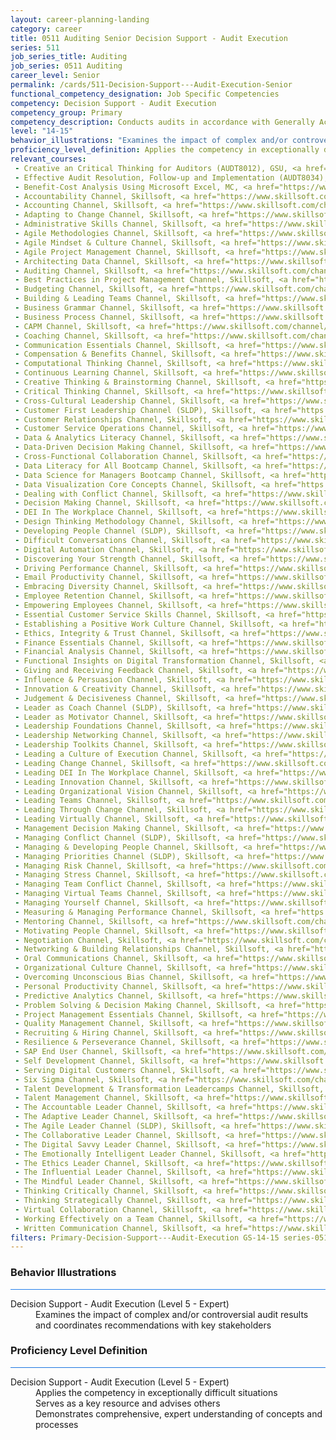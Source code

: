 ```yaml
---
layout: career-planning-landing
category: career
title: 0511 Auditing Senior Decision Support - Audit Execution
series: 511
job_series_title: Auditing
job_series: 0511 Auditing
career_level: Senior
permalink: /cards/511-Decision-Support---Audit-Execution-Senior
functional_competency_designation: Job Specific Competencies
competency: Decision Support - Audit Execution
competency_group: Primary
competency_description: Conducts audits in accordance with Generally Accepted Government Auditing Standards (GAGAS) or Generally Accepted Auditing Standards (GAAS) to provide value-added recommendations that enable better utilization of resources and improvement of mission effectiveness.
level: "14-15"
behavior_illustrations: "Examines the impact of complex and/or controversial audit results and coordinates recommendations with key stakeholders"
proficiency_level_definition: Applies the competency in exceptionally difficult situations ? Serves as a key resource and advises others ? Demonstrates comprehensive, expert understanding of concepts and processes
relevant_courses: 
 - Creative an Critical Thinking for Auditors (AUDT8012), GSU, <a href="https://www.LearnAtGSUSA.com/AUDT8026">https://www.LearnAtGSUSA.com/AUDT8026</a>
 - Effective Audit Resolution, Follow-up and Implementation (AUDT8034), GSU, <a href="https://www.LearnAtGSUSA.com/AUDT8044">https://www.LearnAtGSUSA.com/AUDT8044</a>
 - Benefit-Cost Analysis Using Microsoft Excel, MC, <a href="https://www.managementconcepts.com/course/id/5405?utm_source=CFOportal&utm_medium=listing&utm_campaign=CFOTTEP&utm_id=23FM">https://www.managementconcepts.com/course/id/5405?utm_source=CFOportal&utm_medium=listing&utm_campaign=CFOTTEP&utm_id=23FM</a>
 - Accountability Channel, Skillsoft, <a href="https://www.skillsoft.com/channel/accountability-98459290-f913-11e6-aad2-6b3c03be7fe8?cta=feds">https://www.skillsoft.com/channel/accountability-98459290-f913-11e6-aad2-6b3c03be7fe8?cta=feds</a>
 - Accounting Channel, Skillsoft, <a href="https://www.skillsoft.com/channel/accounting-f1554bc0-e714-11e6-9835-f723b46a2688?cta=feds">https://www.skillsoft.com/channel/accounting-f1554bc0-e714-11e6-9835-f723b46a2688?cta=feds</a>
 - Adapting to Change Channel, Skillsoft, <a href="https://www.skillsoft.com/channel/adapting-to-change-06720340-e71a-11e6-9835-f723b46a2688?cta=feds">https://www.skillsoft.com/channel/adapting-to-change-06720340-e71a-11e6-9835-f723b46a2688?cta=feds</a>
 - Administrative Skills Channel, Skillsoft, <a href="https://www.skillsoft.com/channel/administrative-skills-34e4e1c0-e71a-11e6-9835-f723b46a2688?cta=feds">https://www.skillsoft.com/channel/administrative-skills-34e4e1c0-e71a-11e6-9835-f723b46a2688?cta=feds</a>
 - Agile Methodologies Channel, Skillsoft, <a href="https://www.skillsoft.com/channel/agile-methodologies-88a3b850-dc1e-11e7-9fe8-1b7f5fcc733d?cta=feds">https://www.skillsoft.com/channel/agile-methodologies-88a3b850-dc1e-11e7-9fe8-1b7f5fcc733d?cta=feds</a>
 - Agile Mindset & Culture Channel, Skillsoft, <a href="https://www.skillsoft.com/channel/agile-mindset-culture-9126acd0-dc1e-11e7-9fe8-1b7f5fcc733d?cta=feds">https://www.skillsoft.com/channel/agile-mindset-culture-9126acd0-dc1e-11e7-9fe8-1b7f5fcc733d?cta=feds</a>
 - Agile Project Management Channel, Skillsoft, <a href="https://www.skillsoft.com/channel/agile-project-management-e4be53b0-f9ee-11e6-9896-0776e4b35762?cta=feds">https://www.skillsoft.com/channel/agile-project-management-e4be53b0-f9ee-11e6-9896-0776e4b35762?cta=feds</a>
 - Architecting Data Channel, Skillsoft, <a href="https://www.skillsoft.com/channel/architecting-data-a11e7df4-c323-44c4-8688-22e09ba61511?technologyandversion=20619?cta=feds">https://www.skillsoft.com/channel/architecting-data-a11e7df4-c323-44c4-8688-22e09ba61511?technologyandversion=20619?cta=feds</a>
 - Auditing Channel, Skillsoft, <a href="https://www.skillsoft.com/channel/auditing-3e0535b0-2118-11e7-a974-1962c7e6a20b?cta=feds">https://www.skillsoft.com/channel/auditing-3e0535b0-2118-11e7-a974-1962c7e6a20b?cta=feds</a>
 - Best Practices in Project Management Channel, Skillsoft, <a href="https://www.skillsoft.com/channel/best-practices-in-project-management-4c6d05e0-e71d-11e6-9835-f723b46a2688?cta=feds">https://www.skillsoft.com/channel/best-practices-in-project-management-4c6d05e0-e71d-11e6-9835-f723b46a2688?cta=feds</a>
 - Budgeting Channel, Skillsoft, <a href="https://www.skillsoft.com/channel/budgeting-9a5b47a0-f91d-11e6-aad2-6b3c03be7fe8?cta=feds">https://www.skillsoft.com/channel/budgeting-9a5b47a0-f91d-11e6-aad2-6b3c03be7fe8?cta=feds</a>
 - Building & Leading Teams Channel, Skillsoft, <a href="https://www.skillsoft.com/channel/building-leading-teams-bbeb65e0-c400-11e7-bfa9-ef5e1a5e569f?cta=feds">https://www.skillsoft.com/channel/building-leading-teams-bbeb65e0-c400-11e7-bfa9-ef5e1a5e569f?cta=feds</a>
 - Business Grammar Channel, Skillsoft, <a href="https://www.skillsoft.com/channel/business-grammar-78e83dc0-f91e-11e6-aad2-6b3c03be7fe8?cta=feds">https://www.skillsoft.com/channel/business-grammar-78e83dc0-f91e-11e6-aad2-6b3c03be7fe8?cta=feds</a>
 - Business Process Channel, Skillsoft, <a href="https://www.skillsoft.com/channel/business-processes-941c72b0-211d-11e7-ac46-dd5c3d0e46dd?cta=feds">https://www.skillsoft.com/channel/business-processes-941c72b0-211d-11e7-ac46-dd5c3d0e46dd?cta=feds</a>
 - CAPM Channel, Skillsoft, <a href="https://www.skillsoft.com/channel/capmr-df0c9361-2c3d-11e7-83d1-dba0327abefc?cta=feds">https://www.skillsoft.com/channel/capmr-df0c9361-2c3d-11e7-83d1-dba0327abefc?cta=feds</a>
 - Coaching Channel, Skillsoft, <a href="https://www.skillsoft.com/channel/coaching-bade3cd0-1ba5-11e7-9b97-0566427ce3fc?cta=feds">https://www.skillsoft.com/channel/coaching-bade3cd0-1ba5-11e7-9b97-0566427ce3fc?cta=feds</a>
 - Communication Essentials Channel, Skillsoft, <a href="https://www.skillsoft.com/channel/communication-essentials-62dc4420-e719-11e6-9835-f723b46a2688?cta=feds">https://www.skillsoft.com/channel/communication-essentials-62dc4420-e719-11e6-9835-f723b46a2688?cta=feds</a>
 - Compensation & Benefits Channel, Skillsoft, <a href="https://www.skillsoft.com/channel/compensation-benefits-cbcbb200-211a-11e7-a974-1962c7e6a20b?cta=feds">https://www.skillsoft.com/channel/compensation-benefits-cbcbb200-211a-11e7-a974-1962c7e6a20b?cta=feds</a>
 - Computational Thinking Channel, Skillsoft, <a href="https://www.skillsoft.com/channel/computational-thinking-b1700e50-dc1e-11e7-9fe8-1b7f5fcc733d?cta=feds">https://www.skillsoft.com/channel/computational-thinking-b1700e50-dc1e-11e7-9fe8-1b7f5fcc733d?cta=feds</a>
 - Continuous Learning Channel, Skillsoft, <a href="https://www.skillsoft.com/channel/continuous-learning-0f18a870-881a-4bd1-a4e3-0cfcdcc63c9f?cta=feds">https://www.skillsoft.com/channel/continuous-learning-0f18a870-881a-4bd1-a4e3-0cfcdcc63c9f?cta=feds</a>
 - Creative Thinking & Brainstorming Channel, Skillsoft, <a href="https://www.skillsoft.com/channel/creative-thinking-brainstorming-0026f2f0-f919-11e6-aad2-6b3c03be7fe8?cta=feds">https://www.skillsoft.com/channel/creative-thinking-brainstorming-0026f2f0-f919-11e6-aad2-6b3c03be7fe8?cta=feds</a>
 - Critical Thinking Channel, Skillsoft, <a href="https://www.skillsoft.com/channel/critical-thinking-f220ddf0-2150-11e7-a947-2bfd699dcbff?cta=feds">https://www.skillsoft.com/channel/critical-thinking-f220ddf0-2150-11e7-a947-2bfd699dcbff?cta=feds</a>
 - Cross-Cultural Leadership Channel, Skillsoft, <a href="https://www.skillsoft.com/channel/cross-cultural-leadership-0020eef1-162c-438c-a3c7-cd5f0ccfa6ed?cta=feds">https://www.skillsoft.com/channel/cross-cultural-leadership-0020eef1-162c-438c-a3c7-cd5f0ccfa6ed?cta=feds</a>
 - Customer First Leadership Channel (SLDP), Skillsoft, <a href="https://www.skillsoft.com/channel/customer-first-leadership-984c0284-9b0d-4264-bdf8-c485d5a16a96?cta=feds">https://www.skillsoft.com/channel/customer-first-leadership-984c0284-9b0d-4264-bdf8-c485d5a16a96?cta=feds</a>
 - Customer Relationships Channel, Skillsoft, <a href="https://www.skillsoft.com/channel/customer-relationships-218d2760-f91f-11e6-aad2-6b3c03be7fe8?cta=feds">https://www.skillsoft.com/channel/customer-relationships-218d2760-f91f-11e6-aad2-6b3c03be7fe8?cta=feds</a>
 - Customer Service Operations Channel, Skillsoft, <a href="https://www.skillsoft.com/channel/customer-service-operations-44ed3ec0-f91f-11e6-aad2-6b3c03be7fe8?cta=feds">https://www.skillsoft.com/channel/customer-service-operations-44ed3ec0-f91f-11e6-aad2-6b3c03be7fe8?cta=feds</a>
 - Data & Analytics Literacy Channel, Skillsoft, <a href="https://www.skillsoft.com/channel/data-and-analytics-literacy-a25b43bb-2b08-410f-9ab1-c16ce6aea4ef?cta=feds">https://www.skillsoft.com/channel/data-and-analytics-literacy-a25b43bb-2b08-410f-9ab1-c16ce6aea4ef?cta=feds</a>
 - Data-Driven Decision Making Channel, Skillsoft, <a href="https://www.skillsoft.com/channel/data-driven-decision-making-7fcedc35-83fb-45e4-bd6d-f9b51b7f918f?cta=feds">https://www.skillsoft.com/channel/data-driven-decision-making-7fcedc35-83fb-45e4-bd6d-f9b51b7f918f?cta=feds</a>
 - Cross-Functional Collaboration Channel, Skillsoft, <a href="https://www.skillsoft.com/channel/data-driven-decision-making-7fcedc35-83fb-45e4-bd6d-f9b51b7f918f?cta=feds">https://www.skillsoft.com/channel/data-driven-decision-making-7fcedc35-83fb-45e4-bd6d-f9b51b7f918f?cta=feds</a>
 - Data Literacy for All Bootcamp Channel, Skillsoft, <a href="https://www.skillsoft.com/channel/data-literacy-for-all-bootcamp-550d385a-88d3-4085-b3ba-9bcfcf65b341?bootcamp-run=16889396?cta=feds">https://www.skillsoft.com/channel/data-literacy-for-all-bootcamp-550d385a-88d3-4085-b3ba-9bcfcf65b341?bootcamp-run=16889396?cta=feds</a>
 - Data Science for Managers Bootcamp Channel, Skillsoft, <a href="https://www.skillsoft.com/channel/data-science-for-managers-bootcamp-d2a136e5-552d-4010-81cb-d77b1d598922?cta=feds">https://www.skillsoft.com/channel/data-science-for-managers-bootcamp-d2a136e5-552d-4010-81cb-d77b1d598922?cta=feds</a>
 - Data Visualization Core Concepts Channel, Skillsoft, <a href="https://www.skillsoft.com/channel/data-visualization-core-concepts-ef67beb1-10b8-11e7-be8a-afccb86e7a23?cta=feds">https://www.skillsoft.com/channel/data-visualization-core-concepts-ef67beb1-10b8-11e7-be8a-afccb86e7a23?cta=feds</a>
 - Dealing with Conflict Channel, Skillsoft, <a href="https://www.skillsoft.com/channel/dealing-with-conflict-90eb09a0-e719-11e6-9835-f723b46a2688?cta=feds">https://www.skillsoft.com/channel/dealing-with-conflict-90eb09a0-e719-11e6-9835-f723b46a2688?cta=feds</a>
 - Decision Making Channel, Skillsoft, <a href="https://www.skillsoft.com/channel/decision-making-4c8e4c00-2061-11e7-a06b-196ddb80a7e9?cta=feds">https://www.skillsoft.com/channel/decision-making-4c8e4c00-2061-11e7-a06b-196ddb80a7e9?cta=feds</a>
 - DEI In The Workplace Channel, Skillsoft, <a href="https://www.skillsoft.com/channel/dei-in-the-workplace-7f4f5266-b17d-4e3d-bf3a-0902572aecd1?cta=feds">https://www.skillsoft.com/channel/dei-in-the-workplace-7f4f5266-b17d-4e3d-bf3a-0902572aecd1?cta=feds</a>
 - Design Thinking Methodology Channel, Skillsoft, <a href="https://www.skillsoft.com/channel/design-thinking-methodology-fd3a4369-61cc-45d3-8960-d5b20427e489?cta=feds">https://www.skillsoft.com/channel/design-thinking-methodology-fd3a4369-61cc-45d3-8960-d5b20427e489?cta=feds</a>
 - Developing People Channel (SLDP), Skillsoft, <a href="https://www.skillsoft.com/channel/developing-people-c7de7ae0-c400-11e7-bfa9-ef5e1a5e569f?cta=feds">https://www.skillsoft.com/channel/developing-people-c7de7ae0-c400-11e7-bfa9-ef5e1a5e569f?cta=feds</a>
 - Difficult Conversations Channel, Skillsoft, <a href="https://www.skillsoft.com/channel/difficult-conversations-b12cb0d0-f91e-11e6-aad2-6b3c03be7fe8?cta=feds">https://www.skillsoft.com/channel/difficult-conversations-b12cb0d0-f91e-11e6-aad2-6b3c03be7fe8?cta=feds</a>
 - Digital Automation Channel, Skillsoft, <a href="https://www.skillsoft.com/channel/digital-automation-11d61870-dc1f-11e7-9fe8-1b7f5fcc733d?cta=feds">https://www.skillsoft.com/channel/digital-automation-11d61870-dc1f-11e7-9fe8-1b7f5fcc733d?cta=feds</a>
 - Discovering Your Strength Channel, Skillsoft, <a href="https://www.skillsoft.com/channel/discovering-your-strengths-f6bdb290-f917-11e6-aad2-6b3c03be7fe8?cta=feds">https://www.skillsoft.com/channel/discovering-your-strengths-f6bdb290-f917-11e6-aad2-6b3c03be7fe8?cta=feds</a>
 - Driving Performance Channel, Skillsoft, <a href="https://www.skillsoft.com/channel/driving-performance-c37d3bc0-e716-11e6-9835-f723b46a2688?cta=feds">https://www.skillsoft.com/channel/driving-performance-c37d3bc0-e716-11e6-9835-f723b46a2688?cta=feds</a>
 - Email Productivity Channel, Skillsoft, <a href="https://www.skillsoft.com/channel/email-productivity-ce97aa80-f91e-11e6-aad2-6b3c03be7fe8?cta=feds">https://www.skillsoft.com/channel/email-productivity-ce97aa80-f91e-11e6-aad2-6b3c03be7fe8?cta=feds</a>
 - Embracing Diversity Channel, Skillsoft, <a href="https://www.skillsoft.com/channel/embracing-diversity-e3fd93a0-c400-11e7-bfa9-ef5e1a5e569f?cta=feds">https://www.skillsoft.com/channel/embracing-diversity-e3fd93a0-c400-11e7-bfa9-ef5e1a5e569f?cta=feds</a>
 - Employee Retention Channel, Skillsoft, <a href="https://www.skillsoft.com/channel/employee-retention-b23cc9f0-1ebd-11e7-9edb-2f930c3c48e6?cta=feds">https://www.skillsoft.com/channel/employee-retention-b23cc9f0-1ebd-11e7-9edb-2f930c3c48e6?cta=feds</a>
 - Empowering Employees Channel, Skillsoft, <a href="https://www.skillsoft.com/channel/empowering-employees-7b43dd00-205a-11e7-a06b-196ddb80a7e9?cta=feds">https://www.skillsoft.com/channel/empowering-employees-7b43dd00-205a-11e7-a06b-196ddb80a7e9?cta=feds</a>
 - Essential Customer Service Skills Channel, Skillsoft, <a href="https://www.skillsoft.com/channel/essential-customer-service-skills-2ff8cb90-f921-11e6-aad2-6b3c03be7fe8?cta=feds">https://www.skillsoft.com/channel/essential-customer-service-skills-2ff8cb90-f921-11e6-aad2-6b3c03be7fe8?cta=feds</a>
 - Establishing a Positive Work Culture Channel, Skillsoft, <a href="https://www.skillsoft.com/channel/establishing-a-positive-work-culture-46accd20-e718-11e6-9835-f723b46a2688?cta=feds">https://www.skillsoft.com/channel/establishing-a-positive-work-culture-46accd20-e718-11e6-9835-f723b46a2688?cta=feds</a>
 - Ethics, Integrity & Trust Channel, Skillsoft, <a href="https://www.skillsoft.com/channel/ethics-integrity-trust-19e04bc0-f918-11e6-aad2-6b3c03be7fe8?cta=feds">https://www.skillsoft.com/channel/ethics-integrity-trust-19e04bc0-f918-11e6-aad2-6b3c03be7fe8?cta=feds</a>
 - Finance Essentials Channel, Skillsoft, <a href="https://www.skillsoft.com/channel/finance-essentials-b17e6fc0-f91d-11e6-aad2-6b3c03be7fe8?cta=feds">https://www.skillsoft.com/channel/finance-essentials-b17e6fc0-f91d-11e6-aad2-6b3c03be7fe8?cta=feds</a>
 - Financial Analysis Channel, Skillsoft, <a href="https://www.skillsoft.com/channel/financial-analysis-db9a0210-f91d-11e6-aad2-6b3c03be7fe8?cta=feds">https://www.skillsoft.com/channel/financial-analysis-db9a0210-f91d-11e6-aad2-6b3c03be7fe8?cta=feds</a>
 - Functional Insights on Digital Transformation Channel, Skillsoft, <a href="https://www.skillsoft.com/channel/functional-insights-on-digital-transformation-69bdd4c6-e234-4bf9-a5ac-ed0697a52c8f?cta=feds">https://www.skillsoft.com/channel/functional-insights-on-digital-transformation-69bdd4c6-e234-4bf9-a5ac-ed0697a52c8f?cta=feds</a>
 - Giving and Receiving Feedback Channel, Skillsoft, <a href="https://www.skillsoft.com/channel/giving-and-receiving-feedback-4f1db830-205b-11e7-a06b-196ddb80a7e9?cta=feds">https://www.skillsoft.com/channel/giving-and-receiving-feedback-4f1db830-205b-11e7-a06b-196ddb80a7e9?cta=feds</a>
 - Influence & Persuasion Channel, Skillsoft, <a href="https://www.skillsoft.com/channel/influence-persuasion-d1a84290-e71a-11e6-9835-f723b46a2688?developing-leadership-skills=1599900&expertiselevel=1599899?cta=feds">https://www.skillsoft.com/channel/influence-persuasion-d1a84290-e71a-11e6-9835-f723b46a2688?developing-leadership-skills=1599900&expertiselevel=1599899?cta=feds</a>
 - Innovation & Creativity Channel, Skillsoft, <a href="https://www.skillsoft.com/channel/innovation-creativity-ceb468e0-e718-11e6-9835-f723b46a2688?cta=feds">https://www.skillsoft.com/channel/innovation-creativity-ceb468e0-e718-11e6-9835-f723b46a2688?cta=feds</a>
 - Judgement & Decisiveness Channel, Skillsoft, <a href="https://www.skillsoft.com/channel/judgment-decisiveness-31fabed0-c400-11e7-bfa9-ef5e1a5e569f?cta=feds">https://www.skillsoft.com/channel/judgment-decisiveness-31fabed0-c400-11e7-bfa9-ef5e1a5e569f?cta=feds</a>
 - Leader as Coach Channel (SLDP), Skillsoft, <a href="https://www.skillsoft.com/channel/leader-as-coach-abbca300-c400-11e7-bfa9-ef5e1a5e569f?cta=feds">https://www.skillsoft.com/channel/leader-as-coach-abbca300-c400-11e7-bfa9-ef5e1a5e569f?cta=feds</a>
 - Leader as Motivator Channel, Skillsoft, <a href="https://www.skillsoft.com/channel/leader-as-motivator-3b0712bc-86b3-42b3-950b-65d0fc50cf6c?cta=feds">https://www.skillsoft.com/channel/leader-as-motivator-3b0712bc-86b3-42b3-950b-65d0fc50cf6c?cta=feds</a>
 - Leadership Foundations Channel, Skillsoft, <a href="https://www.skillsoft.com/channel/leadership-foundations-8c068380-e717-11e6-9835-f723b46a2688?cta=feds">https://www.skillsoft.com/channel/leadership-foundations-8c068380-e717-11e6-9835-f723b46a2688?cta=feds</a>
 - Leadership Networking Channel, Skillsoft, <a href="https://www.skillsoft.com/channel/leadership-networking-55caaf00-c400-11e7-bfa9-ef5e1a5e569f?cta=feds">https://www.skillsoft.com/channel/leadership-networking-55caaf00-c400-11e7-bfa9-ef5e1a5e569f?cta=feds</a>
 - Leadership Toolkits Channel, Skillsoft, <a href="https://www.skillsoft.com/channel/leadership-toolkits-bbaa1d54-5efe-4df4-b489-552a4c6ace1b?cta=feds">https://www.skillsoft.com/channel/leadership-toolkits-bbaa1d54-5efe-4df4-b489-552a4c6ace1b?cta=feds</a>
 - Leading a Culture of Execution Channel, Skillsoft, <a href="https://www.skillsoft.com/channel/leading-a-culture-of-execution-c6dd2cf0-c3ff-11e7-bfa9-ef5e1a5e569f?cta=feds">https://www.skillsoft.com/channel/leading-a-culture-of-execution-c6dd2cf0-c3ff-11e7-bfa9-ef5e1a5e569f?cta=feds</a>
 - Leading Change Channel, Skillsoft, <a href="https://www.skillsoft.com/channel/leading-change-c6de72b0-e717-11e6-9835-f723b46a2688?cta=feds">https://www.skillsoft.com/channel/leading-change-c6de72b0-e717-11e6-9835-f723b46a2688?cta=feds</a>
 - Leading DEI In The Workplace Channel, Skillsoft, <a href="https://www.skillsoft.com/channel/leading-dei-in-the-workplace-044ea789-0d6f-497b-83b3-87e205947bd1?cta=feds">https://www.skillsoft.com/channel/leading-dei-in-the-workplace-044ea789-0d6f-497b-83b3-87e205947bd1?cta=feds</a>
 - Leading Innovation Channel, Skillsoft, <a href="https://www.skillsoft.com/channel/leading-innovation-042afe20-c400-11e7-bfa9-ef5e1a5e569f?cta=feds">https://www.skillsoft.com/channel/leading-innovation-042afe20-c400-11e7-bfa9-ef5e1a5e569f?cta=feds</a>
 - Leading Organizational Vision Channel, Skillsoft, <a href="https://www.skillsoft.com/channel/leading-organizational-vision-daa36e70-c3ff-11e7-bfa9-ef5e1a5e569f?cta=feds">https://www.skillsoft.com/channel/leading-organizational-vision-daa36e70-c3ff-11e7-bfa9-ef5e1a5e569f?cta=feds</a>
 - Leading Teams Channel, Skillsoft, <a href="https://www.skillsoft.com/channel/leading-teams-d9c00100-f914-11e6-aad2-6b3c03be7fe8?cta=feds">https://www.skillsoft.com/channel/leading-teams-d9c00100-f914-11e6-aad2-6b3c03be7fe8?cta=feds</a>
 - Leading Through Change Channel, Skillsoft, <a href="https://www.skillsoft.com/channel/leading-through-change-99b92020-c400-11e7-bfa9-ef5e1a5e569f?cta=feds">https://www.skillsoft.com/channel/leading-through-change-99b92020-c400-11e7-bfa9-ef5e1a5e569f?cta=feds</a>
 - Leading Virtually Channel, Skillsoft, <a href="https://www.skillsoft.com/channel/leading-virtually-f161ebe0-c400-11e7-bfa9-ef5e1a5e569f?cta=feds">https://www.skillsoft.com/channel/leading-virtually-f161ebe0-c400-11e7-bfa9-ef5e1a5e569f?cta=feds</a>
 - Management Decision Making Channel, Skillsoft, <a href="https://www.skillsoft.com/channel/management-decision-making-550525c0-2115-11e7-981f-677d6b31eab4?cta=feds">https://www.skillsoft.com/channel/management-decision-making-550525c0-2115-11e7-981f-677d6b31eab4?cta=feds</a>
 - Managing Conflict Channel (SLDP), Skillsoft, <a href="https://www.skillsoft.com/channel/managing-conflict-d23ebae0-c400-11e7-bfa9-ef5e1a5e569f?cta=feds">https://www.skillsoft.com/channel/managing-conflict-d23ebae0-c400-11e7-bfa9-ef5e1a5e569f?cta=feds</a>
 - Managing & Developing People Channel, Skillsoft, <a href="https://www.skillsoft.com/channel/managing-developing-people-f816e150-f914-11e6-aad2-6b3c03be7fe8?cta=feds">https://www.skillsoft.com/channel/managing-developing-people-f816e150-f914-11e6-aad2-6b3c03be7fe8?cta=feds</a>
 - Managing Priorities Channel (SLDP), Skillsoft, <a href="https://www.skillsoft.com/channel/managing-priorities-16743c90-c400-11e7-bfa9-ef5e1a5e569f?cta=feds">https://www.skillsoft.com/channel/managing-priorities-16743c90-c400-11e7-bfa9-ef5e1a5e569f?cta=feds</a>
 - Managing Risk Channel, Skillsoft, <a href="https://www.skillsoft.com/channel/managing-risk-f80bf9d0-e716-11e6-9835-f723b46a2688?cta=feds">https://www.skillsoft.com/channel/managing-risk-f80bf9d0-e716-11e6-9835-f723b46a2688?cta=feds</a>
 - Managing Stress Channel, Skillsoft, <a href="https://www.skillsoft.com/channel/managing-stress-12577c50-e71d-11e6-9835-f723b46a2688?cta=feds">https://www.skillsoft.com/channel/managing-stress-12577c50-e71d-11e6-9835-f723b46a2688?cta=feds</a>
 - Managing Team Conflict Channel, Skillsoft, <a href="https://www.skillsoft.com/channel/managing-team-conflict-21caff40-f915-11e6-aad2-6b3c03be7fe8?cta=feds">https://www.skillsoft.com/channel/managing-team-conflict-21caff40-f915-11e6-aad2-6b3c03be7fe8?cta=feds</a>
 - Managing Virtual Teams Channel, Skillsoft, <a href="https://www.skillsoft.com/channel/managing-virtual-teams-502775a1-155b-11e7-84ad-c7901500d497?cta=feds">https://www.skillsoft.com/channel/managing-virtual-teams-502775a1-155b-11e7-84ad-c7901500d497?cta=feds</a>
 - Managing Yourself Channel, Skillsoft, <a href="https://www.skillsoft.com/channel/managing-yourself-aca6bac0-e71b-11e6-9835-f723b46a2688?cta=feds">https://www.skillsoft.com/channel/managing-yourself-aca6bac0-e71b-11e6-9835-f723b46a2688?cta=feds</a>
 - Measuring & Managing Performance Channel, Skillsoft, <a href="https://www.skillsoft.com/channel/measuring-managing-performance-31a67200-f915-11e6-aad2-6b3c03be7fe8?cta=feds">https://www.skillsoft.com/channel/measuring-managing-performance-31a67200-f915-11e6-aad2-6b3c03be7fe8?cta=feds</a>
 - Mentoring Channel, Skillsoft, <a href="https://www.skillsoft.com/channel/mentoring-997877d0-f914-11e6-aad2-6b3c03be7fe8?cta=feds">https://www.skillsoft.com/channel/mentoring-997877d0-f914-11e6-aad2-6b3c03be7fe8?cta=feds</a>
 - Motivating People Channel, Skillsoft, <a href="https://www.skillsoft.com/channel/motivating-people-a588dbe0-e718-11e6-9835-f723b46a2688?cta=feds">https://www.skillsoft.com/channel/motivating-people-a588dbe0-e718-11e6-9835-f723b46a2688?cta=feds</a>
 - Negotiation Channel, Skillsoft, <a href="https://www.skillsoft.com/channel/negotiation-1489c750-1e20-11e7-9d4e-698350f5974e?cta=feds">https://www.skillsoft.com/channel/negotiation-1489c750-1e20-11e7-9d4e-698350f5974e?cta=feds</a>
 - Networking & Building Relationships Channel, Skillsoft, <a href="https://www.skillsoft.com/channel/networking-building-relationships-2769d7c0-e71b-11e6-9835-f723b46a2688?cta=feds">https://www.skillsoft.com/channel/networking-building-relationships-2769d7c0-e71b-11e6-9835-f723b46a2688?cta=feds</a>
 - Oral Communications Channel, Skillsoft, <a href="https://www.skillsoft.com/channel/oral-communication-f1215f10-f91e-11e6-aad2-6b3c03be7fe8?cta=feds">https://www.skillsoft.com/channel/oral-communication-f1215f10-f91e-11e6-aad2-6b3c03be7fe8?cta=feds</a>
 - Organizational Culture Channel, Skillsoft, <a href="https://www.skillsoft.com/channel/organizational-culture-46defff0-211c-11e7-a974-1962c7e6a20b?cta=feds">https://www.skillsoft.com/channel/organizational-culture-46defff0-211c-11e7-a974-1962c7e6a20b?cta=feds</a>
 - Overcoming Unconscious Bias Channel, Skillsoft, <a href="https://www.skillsoft.com/channel/overcoming-unconscious-bias-761de9d1-3877-48ad-847e-dda442de8963?cta=feds">https://www.skillsoft.com/channel/overcoming-unconscious-bias-761de9d1-3877-48ad-847e-dda442de8963?cta=feds</a>
 - Personal Productivity Channel, Skillsoft, <a href="https://www.skillsoft.com/channel/personal-productivity-f99a21a0-e71b-11e6-9835-f723b46a2688?cta=feds">https://www.skillsoft.com/channel/personal-productivity-f99a21a0-e71b-11e6-9835-f723b46a2688?cta=feds</a>
 - Predictive Analytics Channel, Skillsoft, <a href="https://www.skillsoft.com/channel/predictive-analytics-84e64131-1557-11e7-9f21-659139b59eba?expertiselevel=52919&technologyandversion=52921?cta=feds">https://www.skillsoft.com/channel/predictive-analytics-84e64131-1557-11e7-9f21-659139b59eba?expertiselevel=52919&technologyandversion=52921?cta=feds</a>
 - Problem Solving & Decision Making Channel, Skillsoft, <a href="https://www.skillsoft.com/channel/problem-solving-decision-making-2600a4f0-c400-11e7-bfa9-ef5e1a5e569f?cta=feds">https://www.skillsoft.com/channel/problem-solving-decision-making-2600a4f0-c400-11e7-bfa9-ef5e1a5e569f?cta=feds</a>
 - Project Management Essentials Channel, Skillsoft, <a href="https://www.skillsoft.com/channel/project-management-essentials-6abd8c70-f917-11e6-aad2-6b3c03be7fe8?cta=feds">https://www.skillsoft.com/channel/project-management-essentials-6abd8c70-f917-11e6-aad2-6b3c03be7fe8?cta=feds</a>
 - Quality Management Channel, Skillsoft, <a href="https://www.skillsoft.com/channel/quality-management-ccfb2291-2120-11e7-ac46-dd5c3d0e46dd?belt=58615?cta=feds">https://www.skillsoft.com/channel/quality-management-ccfb2291-2120-11e7-ac46-dd5c3d0e46dd?belt=58615?cta=feds</a>
 - Recruiting & Hiring Channel, Skillsoft, <a href="https://www.skillsoft.com/channel/recruiting-hiring-ff0d5350-f91d-11e6-aad2-6b3c03be7fe8?cta=feds">https://www.skillsoft.com/channel/recruiting-hiring-ff0d5350-f91d-11e6-aad2-6b3c03be7fe8?cta=feds</a>
 - Resilience & Perseverance Channel, Skillsoft, <a href="https://www.skillsoft.com/channel/resilience-perseverance-52bf2290-e71b-11e6-9835-f723b46a2688?cta=feds">https://www.skillsoft.com/channel/resilience-perseverance-52bf2290-e71b-11e6-9835-f723b46a2688?cta=feds</a>
 - SAP End User Channel, Skillsoft, <a href="https://www.skillsoft.com/channel/sap-end-user-74ad34c4-d983-4ca4-bfe0-316d6c89c4aa?cta=feds">https://www.skillsoft.com/channel/sap-end-user-74ad34c4-d983-4ca4-bfe0-316d6c89c4aa?cta=feds</a>
 - Self Development Channel, Skillsoft, <a href="https://www.skillsoft.com/channel/self-development-cc04b250-f918-11e6-aad2-6b3c03be7fe8?cta=feds">https://www.skillsoft.com/channel/self-development-cc04b250-f918-11e6-aad2-6b3c03be7fe8?cta=feds</a>
 - Serving Digital Customers Channel, Skillsoft, <a href="https://www.skillsoft.com/channel/serving-digital-customers-2937e665-f75e-4c78-b61f-ab65dfbdecf4?cta=feds">https://www.skillsoft.com/channel/serving-digital-customers-2937e665-f75e-4c78-b61f-ab65dfbdecf4?cta=feds</a>
 - Six Sigma Channel, Skillsoft, <a href="https://www.skillsoft.com/channel/six-sigma-41f01560-2121-11e7-ac46-dd5c3d0e46dd?belt=60401?cta=feds">https://www.skillsoft.com/channel/six-sigma-41f01560-2121-11e7-ac46-dd5c3d0e46dd?belt=60401?cta=feds</a>
 - Talent Development & Transformation Leadercamps Channel, Skillsoft, <a href="https://www.skillsoft.com/channel/talent-development-and-transformation-leadercamps-3c508b82-5ca5-4a9e-a99e-1a459c598d58?cta=feds">https://www.skillsoft.com/channel/talent-development-and-transformation-leadercamps-3c508b82-5ca5-4a9e-a99e-1a459c598d58?cta=feds</a>
 - Talent Management Channel, Skillsoft, <a href="https://www.skillsoft.com/channel/talent-management-51f0a7c0-f91e-11e6-aad2-6b3c03be7fe8?cta=feds">https://www.skillsoft.com/channel/talent-management-51f0a7c0-f91e-11e6-aad2-6b3c03be7fe8?cta=feds</a>
 - The Accountable Leader Channel, Skillsoft, <a href="https://www.skillsoft.com/channel/the-accountable-leader-63220ef0-c400-11e7-bfa9-ef5e1a5e569f?cta=feds">https://www.skillsoft.com/channel/the-accountable-leader-63220ef0-c400-11e7-bfa9-ef5e1a5e569f?cta=feds</a>
 - The Adaptive Leader Channel, Skillsoft, <a href="https://www.skillsoft.com/channel/the-adaptive-leader-4f7c488a-634e-414e-bcc2-b6f8a722acc7?cta=feds">https://www.skillsoft.com/channel/the-adaptive-leader-4f7c488a-634e-414e-bcc2-b6f8a722acc7?cta=feds</a>
 - The Agile Leader Channel (SLDP), Skillsoft, <a href="https://www.skillsoft.com/channel/the-agile-leader-761d8660-c400-11e7-bfa9-ef5e1a5e569f?cta=feds">https://www.skillsoft.com/channel/the-agile-leader-761d8660-c400-11e7-bfa9-ef5e1a5e569f?cta=feds</a>
 - The Collaborative Leader Channel, Skillsoft, <a href="https://www.skillsoft.com/channel/the-collaborative-leader-fb8a3782-e5c1-404b-a825-2cb01aa2da47?cta=feds">https://www.skillsoft.com/channel/the-collaborative-leader-fb8a3782-e5c1-404b-a825-2cb01aa2da47?cta=feds</a>
 - The Digital Savvy Leader Channel, Skillsoft, <a href="https://www.skillsoft.com/channel/the-digital-savvy-leader-63456a58-3c55-4df0-acdb-3c9580a9b5e0?cta=feds">https://www.skillsoft.com/channel/the-digital-savvy-leader-63456a58-3c55-4df0-acdb-3c9580a9b5e0?cta=feds</a>
 - The Emotionally Intelligent Leader Channel, Skillsoft, <a href="https://www.skillsoft.com/channel/the-emotionally-intelligent-leader-85ac11a0-c400-11e7-bfa9-ef5e1a5e569f?cta=feds">https://www.skillsoft.com/channel/the-emotionally-intelligent-leader-85ac11a0-c400-11e7-bfa9-ef5e1a5e569f?cta=feds</a>
 - The Ethics Leader Channel, Skillsoft, <a href="https://www.skillsoft.com/channel/the-ethical-leader-8f2897d7-759c-4b84-91bc-6c346bf9c9c8?cta=feds">https://www.skillsoft.com/channel/the-ethical-leader-8f2897d7-759c-4b84-91bc-6c346bf9c9c8?cta=feds</a>
 - The Influential Leader Channel, Skillsoft, <a href="https://www.skillsoft.com/channel/the-influential-leader-b1edd4c0-c3ff-11e7-bfa9-ef5e1a5e569f?cta=feds">https://www.skillsoft.com/channel/the-influential-leader-b1edd4c0-c3ff-11e7-bfa9-ef5e1a5e569f?cta=feds</a>
 - The Mindful Leader Channel, Skillsoft, <a href="https://www.skillsoft.com/channel/the-mindful-leader-324982f1-921d-4b5d-9e58-b9c79175e89b?cta=feds">https://www.skillsoft.com/channel/the-mindful-leader-324982f1-921d-4b5d-9e58-b9c79175e89b?cta=feds</a>
 - Thinking Critically Channel, Skillsoft, <a href="https://www.skillsoft.com/channel/thinking-critically-42db1e70-c400-11e7-bfa9-ef5e1a5e569f?cta=feds">https://www.skillsoft.com/channel/thinking-critically-42db1e70-c400-11e7-bfa9-ef5e1a5e569f?cta=feds</a>
 - Thinking Strategically Channel, Skillsoft, <a href="https://www.skillsoft.com/channel/thinking-strategically-f4c0ead0-c3ff-11e7-bfa9-ef5e1a5e569f?cta=feds">https://www.skillsoft.com/channel/thinking-strategically-f4c0ead0-c3ff-11e7-bfa9-ef5e1a5e569f?cta=feds</a>
 - Virtual Collaboration Channel, Skillsoft, <a href="https://www.skillsoft.com/channel/virtual-collaboration-14b2dd20-dc20-11e7-9fe8-1b7f5fcc733d?cta=feds">https://www.skillsoft.com/channel/virtual-collaboration-14b2dd20-dc20-11e7-9fe8-1b7f5fcc733d?cta=feds</a>
 - Working Effectively on a Team Channel, Skillsoft, <a href="https://www.skillsoft.com/channel/working-effectively-on-a-team-9c912cb0-f918-11e6-aad2-6b3c03be7fe8?cta=feds">https://www.skillsoft.com/channel/working-effectively-on-a-team-9c912cb0-f918-11e6-aad2-6b3c03be7fe8?cta=feds</a>
 - Written Communication Channel, Skillsoft, <a href="https://www.skillsoft.com/channel/written-communication-e25b4610-e719-11e6-9835-f723b46a2688?cta=feds">https://www.skillsoft.com/channel/written-communication-e25b4610-e719-11e6-9835-f723b46a2688?cta=feds</a>
filters: Primary-Decision-Support---Audit-Execution GS-14-15 series-0511
---
```


<div class="desktop:grid-col-6 margin-y-3">
  <div class="border-top-2 bg-white padding-3 shadow-5 height-full members-hover border-1px button-border border-top-blue radius-lg card-text-color">
    <h3>Behavior Illustrations</h3>
    <hr style="background-color: #2680EB !important;"/>
    <dl class="text-base card-content-color"><dt>Decision Support - Audit Execution (Level 5 - Expert)</dt><dd>Examines the impact of complex and/or controversial audit results and coordinates recommendations with key stakeholders</dd></dl>
  </div>
</div>
<div class="desktop:grid-col-6 margin-y-3">
  <div class="border-top-2 bg-white padding-3 shadow-5 height-full members-hover border-1px button-border border-top-blue radius-lg card-text-color">
    <h3>Proficiency Level Definition</h3>
     <hr style="background-color: #1b75e0 !important;"/>
    <dl class="text-base card-content-color"><dt>Decision Support - Audit Execution (Level 5 - Expert)</dt><dd>Applies the competency in exceptionally difficult situations </dd><dd> Serves as a key resource and advises others </dd><dd> Demonstrates comprehensive, expert understanding of concepts and processes</dd></dl>
  </div>
</div>
